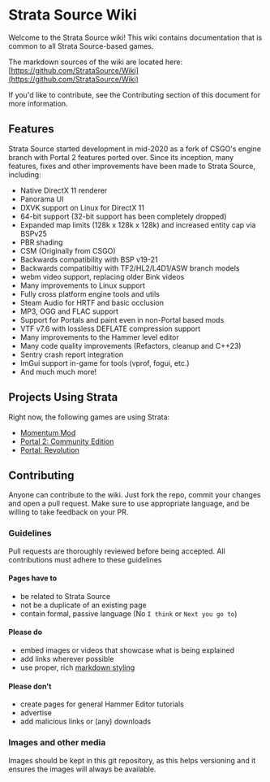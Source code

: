 # Strata Source Wiki

Welcome to the Strata Source wiki! This wiki contains documentation that is
common to all Strata Source-based games.

The markdown sources of the wiki are located here:
[https://github.com/StrataSource/Wiki](https://github.com/StrataSource/Wiki)

If you'd like to contribute, see the Contributing section of this document for
more information.

## Features

Strata Source started development in mid-2020 as a fork of CSGO's engine branch
with Portal 2 features ported over. Since its inception, many features, fixes and
other improvements have been made to Strata Source, including:

- Native DirectX 11 renderer
- Panorama UI
- DXVK support on Linux for DirectX 11
- 64-bit support (32-bit support has been completely dropped)
- Expanded map limits (128k x 128k x 128k) and increased entity cap via BSPv25
- PBR shading
- CSM (Originally from CSGO)
- Backwards compatibility with BSP v19-21
- Backwards compatibiltiy with TF2/HL2/L4D1/ASW branch models
- webm video support, replacing older Bink videos
- Many improvements to Linux support
- Fully cross platform engine tools and utils
- Steam Audio for HRTF and basic occlusion
- MP3, OGG and FLAC support
- Support for Portals and paint even in non-Portal based mods
- VTF v7.6 with lossless DEFLATE compression support
- Many improvements to the Hammer level editor
- Many code quality improvements (Refactors, cleanup and C++23)
- Sentry crash report integration
- ImGui support in-game for tools (vprof, fogui, etc.)
- And much much more!

## Projects Using Strata

Right now, the following games are using Strata:

- [Momentum Mod](https://momentum-mod.org/)
- [Portal 2: Community Edition](https://portal2communityedition.com/)
- [Portal: Revolution](https://www.portalrevolution.com/)

## Contributing

Anyone can contribute to the wiki. Just fork the repo, commit your changes and
open a pull request. Make sure to use appropriate language, and be willing to
take feedback on your PR.

### Guidelines

Pull requests are thoroughly reviewed before being accepted. All contributions
must adhere to these guidelines

#### Pages have to

- be related to Strata Source
- not be a duplicate of an existing page
- contain formal, passive language (No `I think` or `Next you go to`)

#### Please do

- embed images or videos that showcase what is being explained
- add links wherever possible
- use proper, rich
  [markdown styling](https://github.com/adam-p/markdown-here/wiki/Markdown-Cheatsheet)

#### Please don't

- create pages for general Hammer Editor tutorials
- advertise
- add malicious links or (any) downloads

### Images and other media

Images should be kept in this git repository, as this helps versioning and it
ensures the images will always be available.
